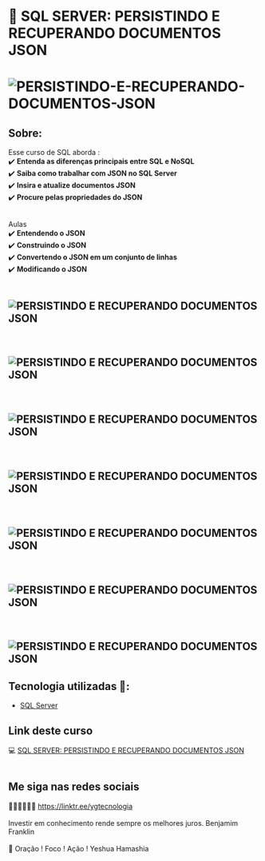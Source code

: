 # 🎯 SQL SERVER: PERSISTINDO E RECUPERANDO DOCUMENTOS JSON

<h1>
<img src="https://i.ibb.co/gWYmgsc/PERSISTINDO-E-RECUPERANDO-DOCUMENTOS-JSON.jpg" alt="PERSISTINDO-E-RECUPERANDO-DOCUMENTOS-JSON" border="0">
</h1>

## Sobre: 

Esse curso de SQL aborda :<br>
✔️  **Entenda as diferenças principais entre SQL e NoSQL**<br>
✔️  **Saiba como trabalhar com JSON no SQL Server**<br>
✔️  **Insira e atualize documentos JSON**<br>
✔️  **Procure pelas propriedades do JSON**<br>
<br>

Aulas<br>
✔️  **Entendendo o JSON**<br>
✔️  **Construindo o JSON**<br>
✔️  **Convertendo o JSON em um conjunto de linhas**<br>
✔️  **Modificando o JSON**<br>
<br>
<h2>
   <img src="https://i.ibb.co/RPytY6c/1.jpg" alt="PERSISTINDO E RECUPERANDO DOCUMENTOS JSON" border="0">
</h2>
<br>
<h2>
   <img src="https://i.ibb.co/R9krST8/2.jpg" alt="PERSISTINDO E RECUPERANDO DOCUMENTOS JSON" border="0">
</h2>
<br>
<h2>
   <img src="https://i.ibb.co/BCYmh2x/2-1.jpg" alt="PERSISTINDO E RECUPERANDO DOCUMENTOS JSON" border="0">
</h2>
<br>
<h2>
   <img src="https://i.ibb.co/gP8SfFf/3.jpg" alt="PERSISTINDO E RECUPERANDO DOCUMENTOS JSON" border="0">
</h2>
<br>
<h2>
   <img src="https://i.ibb.co/5WPCm4y/3-1.jpg" alt="PERSISTINDO E RECUPERANDO DOCUMENTOS JSON" border="0">
</h2>
<br>
<h2>
   <img src="https://i.ibb.co/7ryZb0s/4-ISJason.jpg" alt="PERSISTINDO E RECUPERANDO DOCUMENTOS JSON" border="0">
</h2>
<br>
<h2>
   <img src="https://i.ibb.co/4sgcjbs/5-Json-em-Tabela.jpg" alt="PERSISTINDO E RECUPERANDO DOCUMENTOS JSON" border="0">
<br>

## Tecnologia utilizadas 🚀:

* <a href="https://pt.wikipedia.org/wiki/Microsoft_SQL_Server">SQL Server</a> 


## Link deste curso  

💻 <a href="https://cursos.alura.com.br/course/sql-server-documentos-json" target="_blank">SQL SERVER: PERSISTINDO E RECUPERANDO DOCUMENTOS JSON</a>
<br>
<br>

## Me siga nas redes sociais

🧑🏼‍💻👩🏼‍💻 https://linktr.ee/ygtecnologia 
<br>
<br> 
Investir em conhecimento rende sempre os melhores juros. Benjamim Franklin
<br>
<br> 
🙏 Oração ! Foco ! Ação ! Yeshua Hamashia